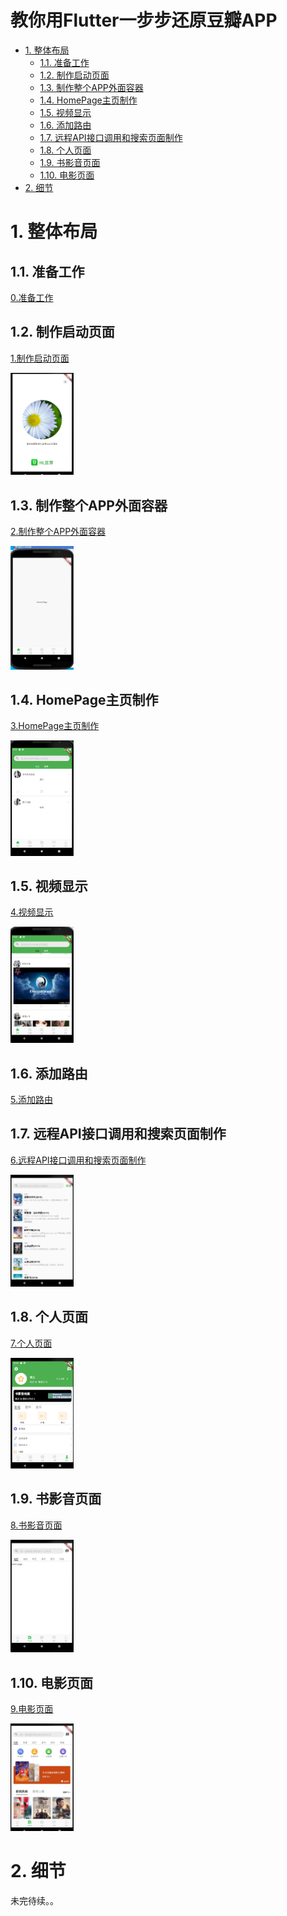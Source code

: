 <h1>教你用Flutter一步步还原豆瓣APP</h1>


<!-- TOC -->

- [1. 整体布局](#1-整体布局)
    - [1.1. 准备工作](#11-准备工作)
    - [1.2. 制作启动页面](#12-制作启动页面)
    - [1.3. 制作整个APP外面容器](#13-制作整个app外面容器)
    - [1.4. HomePage主页制作](#14-homepage主页制作)
    - [1.5. 视频显示](#15-视频显示)
    - [1.6. 添加路由](#16-添加路由)
    - [1.7. 远程API接口调用和搜索页面制作](#17-远程api接口调用和搜索页面制作)
    - [1.8. 个人页面](#18-个人页面)
    - [1.9. 书影音页面](#19-书影音页面)
    - [1.10. 电影页面](#110-电影页面)
- [2. 细节](#2-细节)

<!-- /TOC -->
# 1. 整体布局

## 1.1. 准备工作

<a href="./doc/0.准备工作.md">0.准备工作</a>

## 1.2. 制作启动页面

<a href="./doc/1.制作启动页面.md">1.制作启动页面</a>

<img width = 20% height = 20% src="./doc/imgs/1.启动小部件.png">

## 1.3. 制作整个APP外面容器

<a href="./doc/2.制作整个APP外面容器.md">2.制作整个APP外面容器</a>

<img width = 20% height = 20% src="./doc/imgs/2.APP容器.png">

## 1.4. HomePage主页制作

<a href="./doc/3.HomePage主页制作.md">3.HomePage主页制作</a>

<img width = 20% height = 20%  src="./doc/imgs/3.3Home主页动态展示页.png">

## 1.5. 视频显示

<a href="./doc/4.视频显示.md">4.视频显示</a>

<img width = 20% height = 20% src="./doc/imgs/4.播放视频.png">

## 1.6. 添加路由

<a href="./doc/5.添加路由.md">5.添加路由</a>

## 1.7. 远程API接口调用和搜索页面制作

<a href="./doc/6.远程API接口调用和搜索页面制作.md">6.远程API接口调用和搜索页面制作</a>

<img  width = 20% height = 20% src="./doc/imgs/6.远程API接口调用和搜索页面制作.png">


## 1.8. 个人页面

<a href="./doc/7.个人页面.md">7.个人页面</a>

<img  width = 20% height = 20% src="./doc/imgs/7.个人页面-书影音档案.png">



## 1.9. 书影音页面

<a href="./doc/8.书影音页面.md">8.书影音页面</a>

<img  width = 20% height = 20% src="./doc/imgs/8.书影音-页面布局.png">

## 1.10. 电影页面

<a href="./doc/9.电影页面.md">9.电影页面</a>

<img  width = 20% height = 20% src="./doc/imgs/9.电影页面.png">

# 2. 细节


未完待续。。


